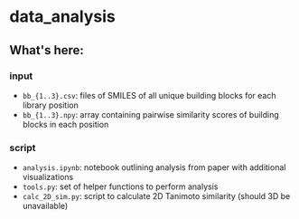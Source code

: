 # data_analysis

## What's here:
### input
- `bb_{1..3}.csv`: files of SMILES of all unique building blocks for each library position
- `bb_{1..3}.npy`: array containing pairwise similarity scores of building blocks in each position

### script
- `analysis.ipynb`: notebook outlining analysis from paper with additional visualizations
- `tools.py`: set of helper functions to perform analysis
- `calc_2D_sim.py`: script to calculate 2D Tanimoto similarity (should 3D be unavailable)

